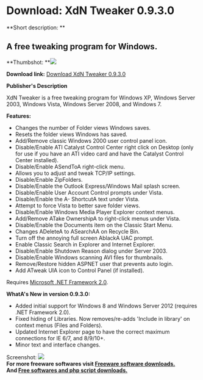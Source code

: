 # Download: XdN Tweaker 0.9.3.0

**Short description: **

## A free tweaking program for Windows.

  
**Thumbshot: **![](http://www.freewarefiles.com/screenshot/xdntweaker_md.gif)   
  
**Download link:** [Download XdN Tweaker 0.9.3.0](http://freesoftwares.boysofts.com/XdN-Tweaker_program_34331.html)  
  

**Publisher's Description**  
  

XdN Tweaker is a free tweaking program for Windows XP, Windows Server 2003,
Windows Vista, Windows Server 2008, and Windows 7.

**Features:**

  * Changes the number of Folder views Windows saves. 
  * Resets the folder views Windows has saved. 
  * Add/Remove classic Windows 2000 user control panel icon. 
  * Disable/Enable ATI Catalyst Control Center right click on Desktop (only for use if you have an ATI video card and have the Catalyst Control Center installed). 
  * Disable/Enable ASendToA right-click menu. 
  * Allows you to adjust and tweak TCP/IP settings. 
  * Disable/Enable ZipFolders. 
  * Disable/Enable the Outlook Express/Windows Mail splash screen. 
  * Disable/Enable User Account Control prompts under Vista. 
  * Disable/Enable the A- ShortcutA text under Vista. 
  * Attempt to force Vista to better save folder views. 
  * Disable/Enable Windows Media Player Explorer context menus. 
  * Add/Remove ATake OwnershipA to right-click menus under Vista. 
  * Disable/Enable the Documents item on the Classic Start Menu. 
  * Changes ADeleteA to ASearchAA on Recycle Bin. 
  * Turn off the annoying full screen AblackA UAC prompt. 
  * Enable Classic Search in Explorer and Internet Explorer. 
  * Disable/Enable Shutdown Reason dialog under Server 2003. 
  * Disable/Enable Windows scanning AVI files for thumbnails. 
  * Remove/Restore hidden ASPNET user that prevents auto login. 
  * Add ATweak UIA icon to Control Panel (if installed). 

Requires [Microsoft .NET Framework
2.0](http://www.freewarefiles.com/program_10_108_16026.html).

**WhatA's New in version 0.9.3.0:**

  * Added initial support for Windows 8 and Windows Server 2012 (requires .NET Framework 2.0). 
  * Fixed hiding of Libraries. Now removes/re-adds 'Include in library' on context menus (Files and Folders). 
  * Updated Internet Explorer page to have the correct maximum connections for IE 6/7, and 8/9/10+. 
  * Minor text and interface changes. 

  
  
Screenshot: ![](http://www.freewarefiles.com/screenshot/xdntweaker.gif)  
**For more freeware softwares visit [Freeware software downloads.](http://freesoftwares.boysofts.com/)**   
**And [Free softwares and php script downloads.](http://www.boysofts.com/)**

